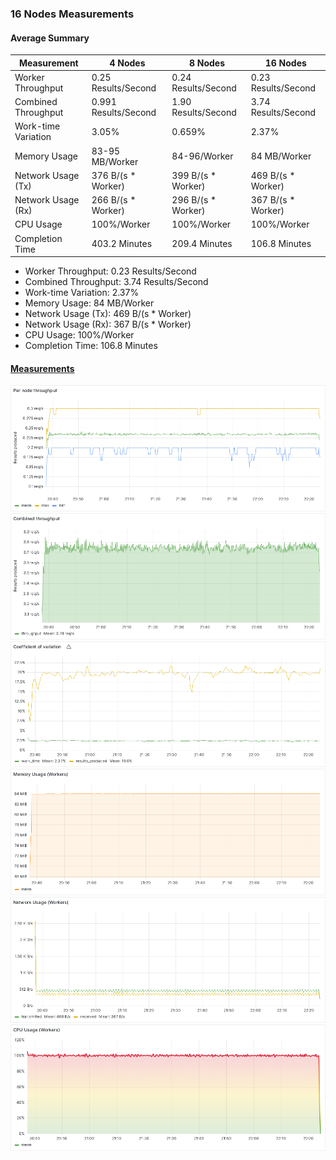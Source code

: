 ### 16 Nodes Measurements

#### Average Summary

| Measurement         | 4 Nodes              | 8 Nodes             | 16 Nodes            |
|---------------------|----------------------|---------------------|---------------------|
| Worker Throughput   | 0.25 Results/Second  | 0.24 Results/Second | 0.23 Results/Second |
| Combined Throughput | 0.991 Results/Second | 1.90 Results/Second | 3.74 Results/Second |
| Work-time Variation | 3.05%                | 0.659%              | 2.37%               |
| Memory Usage        | 83-95 MB/Worker      | 84-96/Worker        | 84 MB/Worker        |
| Network Usage (Tx)  | 376 B/(s * Worker)   | 399 B/(s * Worker)  | 469 B/(s * Worker)  |
| Network Usage (Rx)  | 266 B/(s * Worker)   | 296 B/(s * Worker)  | 367 B/(s * Worker)  |
| CPU Usage           | 100%/Worker          | 100%/Worker         | 100%/Worker         |
| Completion Time     | 403.2 Minutes        | 209.4 Minutes       | 106.8 Minutes       |

- Worker Throughput: 0.23 Results/Second
- Combined Throughput: 3.74 Results/Second
- Work-time Variation: 2.37%
- Memory Usage: 84 MB/Worker
- Network Usage (Tx): 469 B/(s * Worker)
- Network Usage (Rx): 367 B/(s * Worker)
- CPU Usage: 100%/Worker
- Completion Time: 106.8 Minutes

#### [Measurements](https://snapshots.raintank.io/dashboard/snapshot/Yr33Exawh3XVUTU4y02iPkp1pAPCJi54)

![Worker_throughput](Per%20node%20throughput.png)
![Combined_throughput](Combined%20throughput.png)
![Variation](Coefficient%20of%20variation.png)
![Memory](Memory%20Usage%20(Workers).png)
![Network](Network%20Usage%20(Workers).png)
![CPU](CPU%20Usage%20(Workers).png)
